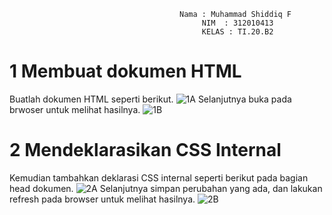                                           Nama : Muhammad Shiddiq F 
                                               NIM  : 312010413
                                               KELAS : TI.20.B2
    
# 1 Membuat dokumen HTML
Buatlah dokumen HTML seperti berikut.
![1A](https://user-images.githubusercontent.com/73062038/159243803-4e6d2981-31aa-45b3-a3e9-30f76b0f21b2.jpg)
Selanjutnya buka pada brwoser untuk melihat hasilnya.
![1B](https://user-images.githubusercontent.com/73062038/159243961-2a2a9298-a0cb-4629-8fba-375959f1b0d8.jpg)
# 2 Mendeklarasikan CSS Internal
Kemudian tambahkan deklarasi CSS internal seperti berikut pada bagian head dokumen.
![2A](https://user-images.githubusercontent.com/73062038/159244101-f16d543e-e035-481c-bace-d0b086a1a02c.jpg)
Selanjutnya simpan perubahan yang ada, dan lakukan refresh pada browser untuk melihat
hasilnya.
![2B](https://user-images.githubusercontent.com/73062038/159244208-3cec09a4-cb3d-43ef-b75c-73142053b543.jpg)

